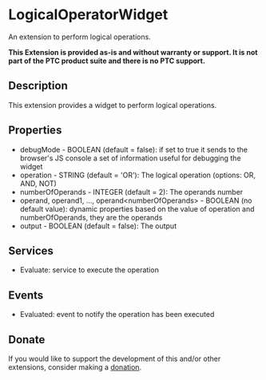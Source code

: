 # LogicalOperatorWidget
An extension to perform logical operations.

**This Extension is provided as-is and without warranty or support. It is not part of the PTC product suite and there is no PTC support.**

## Description
This extension provides a widget to perform logical operations.

## Properties
- debugMode - BOOLEAN (default = false): if set to true it sends to the browser's JS console a set of information useful for debugging the widget
- operation - STRING (default = 'OR'): The logical operation (options: OR, AND, NOT)
- numberOfOperands - INTEGER (default = 2): The operands number
- operand, operand1, ..., operand\<numberOfOperands\> - BOOLEAN (no default value): dynamic properties based on the value of operation and numberOfOperands, they are the operands
- output - BOOLEAN (default = false): The output

## Services
- Evaluate: service to execute the operation

## Events
- Evaluated: event to notify the operation has been executed
  
## Donate
If you would like to support the development of this and/or other extensions, consider making a [donation](https://www.paypal.com/donate/?business=HCDX9BAEYDF4C&no_recurring=0&currency_code=EUR).
